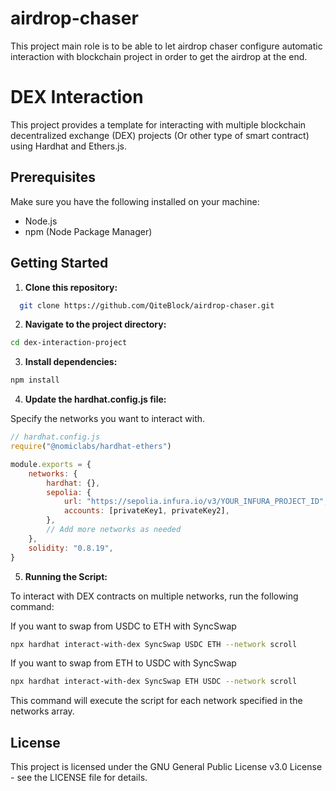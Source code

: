 # airdrop-chaser

This project main role is to be able to let airdrop chaser configure automatic interaction with blockchain project in order to get the airdrop at the end.

# DEX Interaction

This project provides a template for interacting with multiple blockchain decentralized exchange (DEX) projects (Or other type of smart contract) using Hardhat and Ethers.js.

## Prerequisites

Make sure you have the following installed on your machine:

-   Node.js
-   npm (Node Package Manager)

## Getting Started

1. **Clone this repository:**

```bash
  git clone https://github.com/QiteBlock/airdrop-chaser.git
```

2. **Navigate to the project directory:**

```bash
cd dex-interaction-project
```

3. **Install dependencies:**

```bash
npm install
```

4. **Update the hardhat.config.js file:**

Specify the networks you want to interact with.

```javascript
// hardhat.config.js
require("@nomiclabs/hardhat-ethers")

module.exports = {
    networks: {
        hardhat: {},
        sepolia: {
            url: "https://sepolia.infura.io/v3/YOUR_INFURA_PROJECT_ID",
            accounts: [privateKey1, privateKey2],
        },
        // Add more networks as needed
    },
    solidity: "0.8.19",
}
```

5. **Running the Script:**

To interact with DEX contracts on multiple networks, run the following command:

If you want to swap from USDC to ETH with SyncSwap

```bash
npx hardhat interact-with-dex SyncSwap USDC ETH --network scroll
```

If you want to swap from ETH to USDC with SyncSwap

```bash
npx hardhat interact-with-dex SyncSwap ETH USDC --network scroll
```

This command will execute the script for each network specified in the networks array.

## License

This project is licensed under the GNU General Public License v3.0 License - see the LICENSE file for details.
